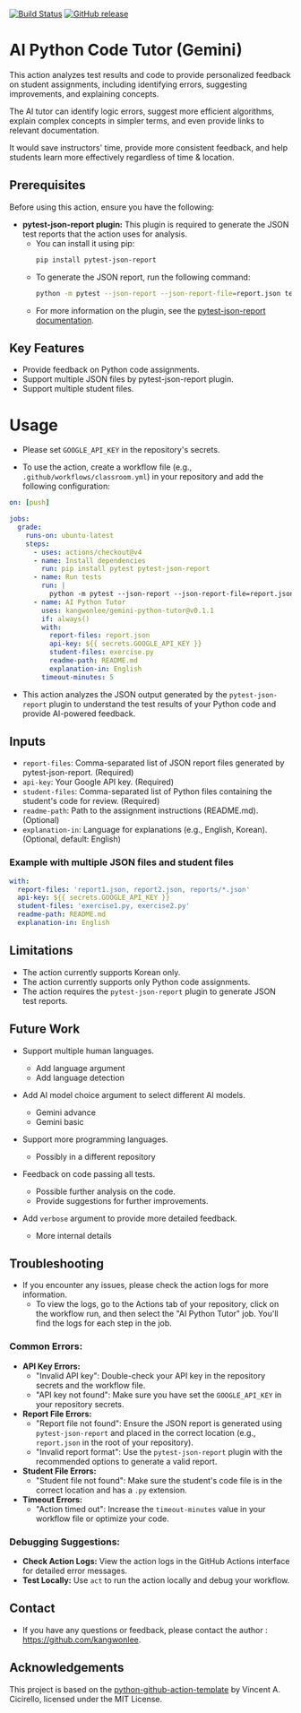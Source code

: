 [![Build Status](https://github.com/kangwonlee/gemini-python-tutor/workflows/build/badge.svg)](https://github.com/kangwonlee/gemini-python-tutor/actions)
[![GitHub release](https://img.shields.io/github/release/kangwonlee/gemini-python-tutor.svg)](https://github.com/kangwonlee/gemini-python-tutor/releases)

# AI Python Code Tutor (Gemini)

This action analyzes test results and code to provide personalized feedback on student assignments, including identifying errors, suggesting improvements, and explaining concepts.

The AI tutor can identify logic errors, suggest more efficient algorithms, explain complex concepts in simpler terms, and even provide links to relevant documentation.

It would save instructors' time, provide more consistent feedback, and help students learn more effectively regardless of time & location.

## Prerequisites

Before using this action, ensure you have the following:

* **pytest-json-report plugin:** This plugin is required to generate the JSON test reports that the action uses for analysis.
    * You can install it using pip:
      ```bash
      pip install pytest-json-report
      ```
    * To generate the JSON report, run the following command:
      ```bash
      python -m pytest --json-report --json-report-file=report.json tests/test_my_test_file.py
      ```
    * For more information on the plugin, see the [pytest-json-report documentation](https://pypi.org/project/pytest-json-report/).

## Key Features

* Provide feedback on Python code assignments.
* Support multiple JSON files by pytest-json-report plugin.
* Support multiple student files.

# Usage
* Please set `GOOGLE_API_KEY` in the repository's secrets.

* To use the action, create a workflow file (e.g., `.github/workflows/classroom.yml`) in your repository and add the following configuration:

``` yaml
on: [push]

jobs:
  grade:
    runs-on: ubuntu-latest
    steps:
      - uses: actions/checkout@v4
      - name: Install dependencies
        run: pip install pytest pytest-json-report
      - name: Run tests
        run: |
          python -m pytest --json-report --json-report-file=report.json tests/test_my_test_file.py
      - name: AI Python Tutor
        uses: kangwonlee/gemini-python-tutor@v0.1.1
        if: always()
        with:
          report-files: report.json
          api-key: ${{ secrets.GOOGLE_API_KEY }}
          student-files: exercise.py
          readme-path: README.md
          explanation-in: English
        timeout-minutes: 5 

```
* This action analyzes the JSON output generated by the `pytest-json-report` plugin to understand the test results of your Python code and provide AI-powered feedback. 

## Inputs
* `report-files`: Comma-separated list of JSON report files generated by pytest-json-report. (Required)
* `api-key`: Your Google API key. (Required)
* `student-files`: Comma-separated list of Python files containing the student's code for review. (Required)
* `readme-path`: Path to the assignment instructions (README.md). (Optional)
* `explanation-in`: Language for explanations (e.g., English, Korean). (Optional, default: English)

### Example with multiple JSON files and student files
``` yaml
with:
  report-files: 'report1.json, report2.json, reports/*.json'
  api-key: ${{ secrets.GOOGLE_API_KEY }}
  student-files: 'exercise1.py, exercise2.py' 
  readme-path: README.md
  explanation-in: English
```

## Limitations
* The action currently supports Korean only.
* The action currently supports only Python code assignments.
* The action requires the `pytest-json-report` plugin to generate JSON test reports.

## Future Work
* Support multiple human languages.
    * Add language argument
    * Add language detection

* Add AI model choice argument to select different AI models.
    * Gemini advance
    * Gemini basic

* Support more programming languages.
    * Possibly in a different repository

* Feedback on code passing all tests.
    * Possible further analysis on the code.
    * Provide suggestions for further improvements.

* Add `verbose` argument to provide more detailed feedback.
    * More internal details

## Troubleshooting

* If you encounter any issues, please check the action logs for more information.
    * To view the logs, go to the Actions tab of your repository, click on the workflow run, and then select the "AI Python Tutor" job. You'll find the logs for each step in the job.

### Common Errors:

* **API Key Errors:**
    * "Invalid API key": Double-check your API key in the repository secrets and the workflow file.
    * "API key not found": Make sure you have set the `GOOGLE_API_KEY` in your repository secrets.
* **Report File Errors:**
    * "Report file not found": Ensure the JSON report is generated using `pytest-json-report` and placed in the correct location (e.g., `report.json` in the root of your repository).
    * "Invalid report format": Use the `pytest-json-report` plugin with the recommended options to generate a valid report.
* **Student File Errors:**
    * "Student file not found":  Make sure the student's code file is in the correct location and has a `.py` extension.
* **Timeout Errors:**
    * "Action timed out":  Increase the `timeout-minutes` value in your workflow file or optimize your code.

### Debugging Suggestions:

* **Check Action Logs:**  View the action logs in the GitHub Actions interface for detailed error messages.
* **Test Locally:** Use `act` to run the action locally and debug your workflow.

## Contact
* If you have any questions or feedback, please contact the author : https://github.com/kangwonlee.

## Acknowledgements

This project is based on the [python-github-action-template](https://github.com/cicirello/python-github-action-template) by Vincent A. Cicirello, licensed under the MIT License.
